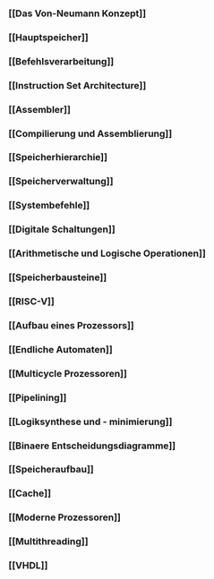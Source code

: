 ### [[Das Von-Neumann Konzept]]
### [[Hauptspeicher]]
### [[Befehlsverarbeitung]]
### [[Instruction Set Architecture]]
### [[Assembler]]
### [[Compilierung und Assemblierung]]
### [[Speicherhierarchie]]
### [[Speicherverwaltung]]
### [[Systembefehle]]
### [[Digitale Schaltungen]]
### [[Arithmetische und Logische Operationen]]
### [[Speicherbausteine]]
### [[RISC-V]]
### [[Aufbau eines Prozessors]]
### [[Endliche Automaten]]
### [[Multicycle Prozessoren]]
### [[Pipelining]]
### [[Logiksynthese und - minimierung]]
### [[Binaere Entscheidungsdiagramme]]
### [[Speicheraufbau]]
### [[Cache]]
### [[Moderne Prozessoren]]
### [[Multithreading]]
### [[VHDL]]